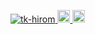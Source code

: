 <p align="left">
  <a href="https://github.com/tk-hirom/tk-hirom">
    <img src="https://komarev.com/ghpvc/?username=tk-hirom" alt="tk-hirom" />
  </a>
  <a href="http://twitter.com/tk_hirom">
    <img height="20" src="https://img.shields.io/twitter/follow/tk_hirom?label=Twitter&logo=twitter&style=flat" />
  </a>
  <a href="https://github.com/tk-hirom">
    <img height="20" src="https://img.shields.io/github/followers/tk-hirom?label=follow&logo=github&style=flat" />
  </a>
</p>
